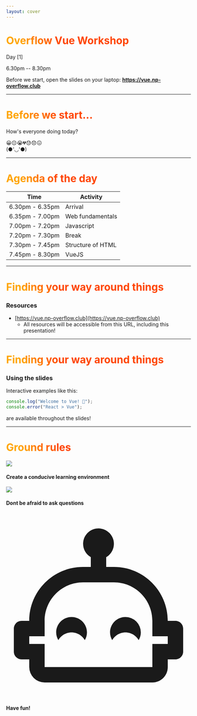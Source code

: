 ```yaml
---
layout: cover
---
```

# Overflow Vue Workshop

Day [1]

6.30pm -- 8.30pm

<div class="m-6 abs-br">

Before we start, open the slides on your laptop: **https://vue.np-overflow.club**

</div>

<!--
Very color
-->

<style>
h1 {
  background-color: orange;
  background-image: linear-gradient(45deg, orange 10%, orangered 30%);
  background-size: 100%;
  background-clip: text;
  -webkit-background-clip: text;
  -moz-background-clip: text;
  -webkit-text-fill-color: transparent;
  -moz-text-fill-color: transparent;
}
</style>

---

# Before we start...

<span class="text-xl">

How's everyone doing today?

</span>

<span class="text-4xl">

😀😔😭💔😓😞😖
<br/>
(●'◡'●)
<br/>

</span>

---

# Agenda of the day

| Time            | Activity          |
| --------------- | ----------------- |
| 6.30pm - 6.35pm | Arrival           |
| 6.35pm - 7.00pm | Web fundamentals  |
| 7.00pm - 7.20pm | Javascript        |
| 7.20pm - 7.30pm | Break             |
| 7.30pm - 7.45pm | Structure of HTML |
| 7.45pm - 8.30pm | VueJS |
---

# Finding your way around things

### Resources

- [https://vue.np-overflow.club](https://vue.np-overflow.club)
  - All resources will be accessible from this URL, including this presentation!

---

# Finding your way around things

### Using the slides

Interactive examples like this:

<div grid="~ gap-4 cols-2">
<div>

<Runner code="console.log('Welcome to Vue! 🐔');console.error('React > Vue');">

```js
console.log("Welcome to Vue! 🐔");
console.error("React > Vue");
```

</Runner>

are available throughout the slides!

</div>
</div>

---

# Ground rules

<div grid="~ cols-3" class="gap-20 mt-25">
<div class="flex flex-col text-center items-center">
  <img class="h-32 w-32" src="https://api.iconify.design/eos-icons:machine-learning.svg" />
  <h4>Create a conducive learning environment</h4>
</div>
<div class="flex flex-col text-center items-center">
  <img class="h-32 w-32" src="https://api.iconify.design/akar-icons:chat-question.svg" />
  <h4>Dont be afraid to ask questions</h4>
</div>
<div class="flex flex-col text-center items-center">
  <svg xmlns="http://www.w3.org/2000/svg" xmlns:xlink="http://www.w3.org/1999/xlink" aria-hidden="true" role="img" class="h-32 text-orange-600 w-32" preserveAspectRatio="xMidYMid meet" viewBox="0 0 24 24"><path fill="currentColor" d="M10.5 15.5c0 .37-.1.7-.28 1c-.34-.59-.98-1-1.72-1s-1.38.41-1.72 1c-.17-.3-.28-.63-.28-1c0-1.1.9-2 2-2s2 .9 2 2M23 15v3c0 .55-.45 1-1 1h-1v1c0 1.11-.89 2-2 2H5a2 2 0 0 1-2-2v-1H2c-.55 0-1-.45-1-1v-3c0-.55.45-1 1-1h1c0-3.87 3.13-7 7-7h1V5.73c-.6-.34-1-.99-1-1.73c0-1.1.9-2 2-2s2 .9 2 2c0 .74-.4 1.39-1 1.73V7h1c3.87 0 7 3.13 7 7h1c.55 0 1 .45 1 1m-2 1h-2v-2c0-2.76-2.24-5-5-5h-4c-2.76 0-5 2.24-5 5v2H3v1h2v3h14v-3h2v-1m-5.5-2.5c-1.1 0-2 .9-2 2c0 .37.11.7.28 1c.34-.59.98-1 1.72-1s1.38.41 1.72 1c.18-.3.28-.63.28-1a2 2 0 0 0-2-2Z"></path></svg>  
<h4>Have fun!</h4>
</div>
</div>

<!--
1. We're all here to learn. It's alright if you're not familiar with things.
2. We want  to create an amazing learning experience of all of you, but that requires your participation as well. Take the initiative and clarify any doubts you may have. Be proactive in class and complete the tasks.
3. Have fun!
-->
